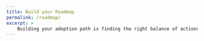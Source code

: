 ```yaml
---
title: Build your Roadmap
permalink: /roadmap/
excerpt: >
    Building your adoption path is finding the right balance of actions to enable citizen and pro dev to build on the platform.
---
```


